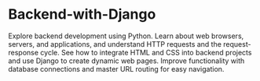 # Backend-with-Django
Explore backend development using Python. Learn about web browsers, servers, and applications, and understand HTTP requests and the request-response cycle. See how to integrate HTML and CSS into backend projects and use Django to create dynamic web pages. Improve functionality with database connections and master URL routing for easy navigation. 
